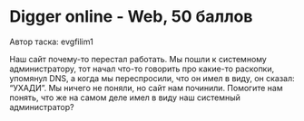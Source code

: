 # Digger online - Web, 50 баллов
Автор таска: evgfilim1

Наш сайт почему-то перестал работать. Мы пошли к системному администратору, тот начал что-то говорить про какие-то раскопки, упомянул DNS, а когда мы переспросили, что он имел в виду, он сказал: “УХАДИ”. Мы ничего не поняли, но сайт нам починили. Помогите нам понять, что же на самом деле имел в виду наш системный администратор?

